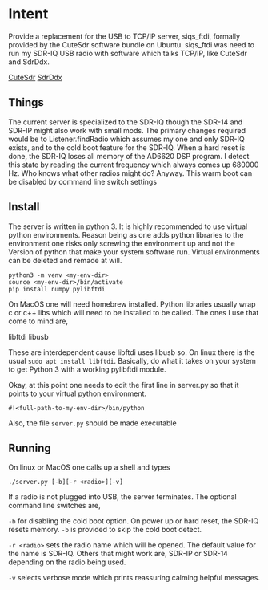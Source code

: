 # Intent
Provide a replacement for the USB to TCP/IP server, siqs_ftdi, formally provided
by the CuteSdr software bundle on Ubuntu. siqs_ftdi was need to run my SDR-IQ USB
radio with software which talks TCP/IP, like CuteSdr and SdrDdx.

[CuteSdr](https://sourceforge.net/projects/cutesdr/)
[SdrDdx](http://fyngyrz.com/?page_id=995)

## Things
The current server is specialized to the SDR-IQ though the SDR-14 and SDR-IP
might also work with small mods. The primary changes required would be to
Listener.findRadio which assumes my one and only SDR-IQ exists, and to the
cold boot feature for the SDR-IQ. When a hard reset is done, the SDR-IQ loses
all memory of the AD6620 DSP program. I detect this state by reading the
current frequency which always comes up 680000 Hz. Who knows what other radios
might do? Anyway. This warm boot can be disabled by command line switch settings

## Install
The server is written in python 3. It is highly recommended to use virtual
python environments. Reason being as one adds python libraries to the
environment one risks only screwing the environment up and not the Version
of python that make your system software run. Virtual environments can be
deleted and remade at will.

```
python3 -m venv <my-env-dir>
source <my-env-dir>/bin/activate
pip install numpy pylibftdi
```

On MacOS one will need homebrew installed. Python libraries usually wrap c or
c++ libs which will need to be installed to be called. The ones I use that
come to mind are,

libftdi
libusb

These are interdependent cause libftdi uses libusb so. On linux there is the
usual `sudo apt install libftdi`. Basically, do what it takes on your system
to get Python 3 with a working pylibftdi module.

Okay, at this point one needs to edit the first line in server.py so that it
points to your virtual python environment.

`#!<full-path-to-my-env-dir>/bin/python`

Also, the file `server.py` should be made executable
## Running
On linux or MacOS one calls up a shell and types
```
./server.py [-b][-r <radio>][-v]
```
If a radio is not plugged into USB, the server terminates. The optional
command line switches are,

`-b` for disabling the cold boot option. On power up or hard reset, the SDR-IQ
resets memory. `-b` is provided to skip the cold boot detect.

`-r <radio>` sets the radio name which will be opened. The default value for
the name is SDR-IQ. Others that might work are, SDR-IP or SDR-14 depending on
the radio being used.

`-v` selects verbose mode which prints reassuring calming helpful messages.
